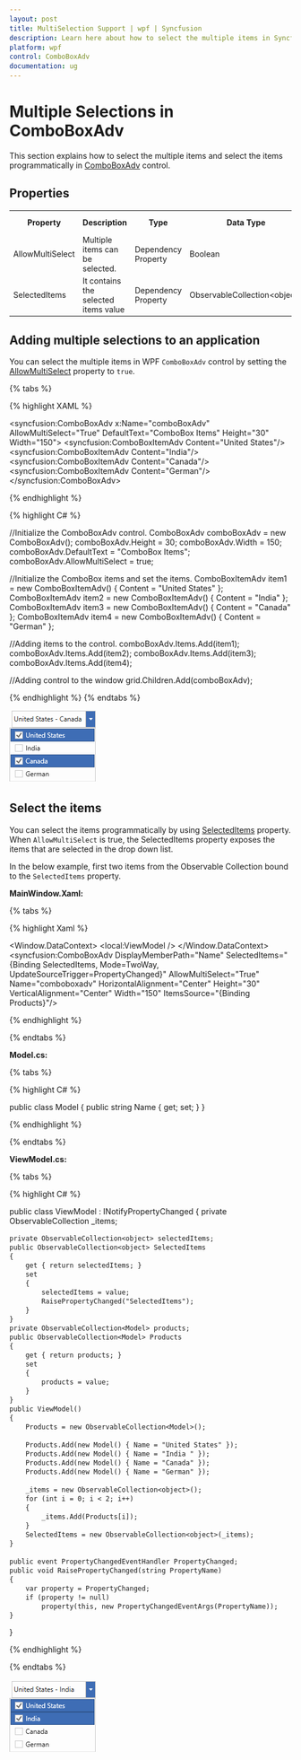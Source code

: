 ```yaml
---
layout: post
title: MultiSelection Support | wpf | Syncfusion
description: Learn here about how to select the multiple items in Syncfusion WPF ComboBoxAdv control and more details.
platform: wpf
control: ComboBoxAdv
documentation: ug
---
```


# Multiple Selections in ComboBoxAdv

This section explains how to select the multiple items and select the items programmatically in [ComboBoxAdv](https://help.syncfusion.com/cr/wpf/Syncfusion.Windows.Tools.Controls.ComboBoxAdv.html) control.

## Properties

<table>
<tr>
<th>
Property</th><th>
Description</th><th>
Type</th><th>
Data Type</th><th>
Reference links</th></tr>
<tr>
<td>
AllowMultiSelect</td><td>
Multiple items can be selected.</td><td>
Dependency Property</td><td>
Boolean</td><td>
NA</td></tr>
<tr>
<td>
SelectedItems</td><td>
It contains the selected items value</td><td>
Dependency Property</td><td>
ObservableCollection&lt;object&gt;</td><td>
NA</td></tr>
</table>

## Adding multiple selections to an application

You can select the multiple items in WPF `ComboBoxAdv` control by setting the [AllowMultiSelect](https://help.syncfusion.com/cr/wpf/Syncfusion.Windows.Tools.Controls.ComboBoxAdv.html#Syncfusion_Windows_Tools_Controls_ComboBoxAdv_AllowMultiSelect) property to `true`.

{% tabs %}

{% highlight XAML %}

<syncfusion:ComboBoxAdv x:Name="comboBoxAdv" AllowMultiSelect="True" DefaultText="ComboBox Items" Height="30" Width="150">
    <syncfusion:ComboBoxItemAdv Content="United States"/>
    <syncfusion:ComboBoxItemAdv Content="India"/>
    <syncfusion:ComboBoxItemAdv Content="Canada"/>
    <syncfusion:ComboBoxItemAdv Content="German"/>
</syncfusion:ComboBoxAdv>

{% endhighlight %}

{% highlight C# %}

//Initialize the ComboBoxAdv control.
ComboBoxAdv comboBoxAdv = new ComboBoxAdv();
comboBoxAdv.Height = 30;
comboBoxAdv.Width = 150;
comboBoxAdv.DefaultText = "ComboBox Items";
comboBoxAdv.AllowMultiSelect = true;

//Initialize the ComboBox items and set the items.
ComboBoxItemAdv item1 = new ComboBoxItemAdv() { Content = "United States" };
ComboBoxItemAdv item2 = new ComboBoxItemAdv() { Content = "India" };
ComboBoxItemAdv item3 = new ComboBoxItemAdv() { Content = "Canada" };
ComboBoxItemAdv item4 = new ComboBoxItemAdv() { Content = "German" };

//Adding items to the control.
comboBoxAdv.Items.Add(item1);
comboBoxAdv.Items.Add(item2);
comboBoxAdv.Items.Add(item3);
comboBoxAdv.Items.Add(item4);

//Adding control to the window
grid.Children.Add(comboBoxAdv);

{% endhighlight %}
{% endtabs %}

![Adding multiple selections to an application](ComboBoxAdv_images/wpf-comboboxadv-multiselect.png)

## Select the items

You can select the items programmatically by using [SelectedItems](https://help.syncfusion.com/cr/wpf/Syncfusion.Windows.Tools.Controls.ComboBoxAdv.html#Syncfusion_Windows_Tools_Controls_ComboBoxAdv_SelectedItems) property. When `AllowMultiSelect` is true, the SelectedItems property exposes the items that are selected in the drop down list.

In the below example, first two items from the Observable Collection bound to the `SelectedItems` property.

**MainWindow.Xaml:**

{% tabs %}

{% highlight Xaml %}

<Window.DataContext>
    <local:ViewModel />
</Window.DataContext>
<Grid>
    <syncfusion:ComboBoxAdv DisplayMemberPath="Name" SelectedItems="{Binding SelectedItems, Mode=TwoWay, UpdateSourceTrigger=PropertyChanged}"
            AllowMultiSelect="True" Name="comboboxadv"  HorizontalAlignment="Center" Height="30"
            VerticalAlignment="Center" Width="150" ItemsSource="{Binding Products}"/>
</Grid>

{% endhighlight %}

{% endtabs %}

**Model.cs:**

{% tabs %}

{% highlight C# %}

public class Model
{
    public string Name { get; set; }
}

{% endhighlight %}

{% endtabs %}

**ViewModel.cs:**

{% tabs %}

{% highlight C# %}

public class ViewModel : INotifyPropertyChanged
{
    private ObservableCollection<object> _items;

    private ObservableCollection<object> selectedItems;
    public ObservableCollection<object> SelectedItems
    {
        get { return selectedItems; }
        set
        {
            selectedItems = value;
            RaisePropertyChanged("SelectedItems");
        }
    }
    private ObservableCollection<Model> products;
    public ObservableCollection<Model> Products
    {
        get { return products; }
        set
        {
            products = value;
        }
    }
    public ViewModel()
    {
        Products = new ObservableCollection<Model>();

        Products.Add(new Model() { Name = "United States" });
        Products.Add(new Model() { Name = "India " });
        Products.Add(new Model() { Name = "Canada" });
        Products.Add(new Model() { Name = "German" });

        _items = new ObservableCollection<object>();
        for (int i = 0; i < 2; i++)
        {
            _items.Add(Products[i]);
        }
        SelectedItems = new ObservableCollection<object>(_items);
    }

    public event PropertyChangedEventHandler PropertyChanged;
    public void RaisePropertyChanged(string PropertyName)
    {
        var property = PropertyChanged;
        if (property != null)
            property(this, new PropertyChangedEventArgs(PropertyName));
    }
}

{% endhighlight %}

{% endtabs %}

![Select the item using SelectedItems property in WPF ComboBoxAdv](Comboboxadv_images/wpf-comboboxadv-selection.png)
